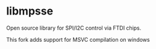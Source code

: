 libmpsse
========

Open source library for SPI/I2C control via FTDI chips.

This fork adds support for MSVC compilation on windows
